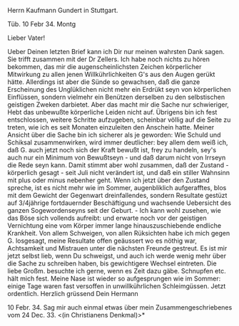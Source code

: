 Herrn Kaufmann Gundert in Stuttgart.

 Tüb. 10 Febr 34. Montg

Lieber Vater!

Ueber Deinen letzten Brief kann ich Dir nur meinen wahrsten Dank sagen. Sie trifft zusammen mit der Dr Zellers. Ich habe noch nichts zu hören bekommen, das mir die augenscheinlichsten Zeichen körperlicher Mitwirkung zu allen jenen Willkührlichkeiten G's aus den Augen gerükt hätte. Allerdings ist aber die Sünde so gewachsen, daß die ganze Erscheinung des Unglüklichen nicht mehr ein Erdrükt seyn von körperlichen Einflüssen, sondern vielmehr ein Benützen derselben zu den selbstischen geistigen Zweken darbietet. Aber das macht mir die Sache nur schwieriger, Hebt das unbewußte körperliche Leiden nicht auf. Übrigens bin ich fest entschlossen, weitere Schritte aufzugeben, scheinbar völlig auf die Seite zu treten, wie ich es seit Monaten einzuleiten den Anschein hatte. Meiner Ansicht über die Sache bin ich sicherer als je geworden: Wie Schuld und Schiksal zusammenwirken, wird immer deutlicher: bey allem dem weiß ich, daß G. auch jetzt noch sich der Kraft bewußt ist, frey zu handeln, sey's auch nur ein Minimum von Bewußtseyn - und daß darum nicht von Irrseyn die Rede seyn kann. Damit stimmt aber wohl zusammen, daß der Zustand - körperlich gesagt - seit Juli nicht verändert ist, und daß ein stiller Wahnsinn mit plus oder minus nebenher geht. Wenn ich jetzt über den Zustand spreche, ist es nicht mehr wie im Sommer, augenbliklich aufgerafftes, blos mit dem Gewicht der Gegenwart dreinfallendes, sondern Resultate gestüzt auf 3/4jährige fortdauernder Beschäftigung und wachsende Uebersicht des ganzen Sogewordenseyns seit der Geburt. - 
Ich kann wohl zusehen, wie das Böse sich vollends aufreibt: und erwarte noch vor der geistigen Vernichtung eine vom Körper immer lange hinauszuschiebende endliche Krankheit. Von allem Schweigen, von allen Rüksichten habe ich mich gegen G. losgesagt, meine Resultate offen geäussert wo es nöthig war, Achtsamkeit und Mistrauen unter die nächsten Freunde gestreut. Es ist mir jetzt selbst lieb, wenn Du schweigst, und auch ich werde wenig mehr über die Sache zu schreiben haben, bis gewichtigere Wechsel eintreten. 
Die liebe Großm. besuchte ich gerne, wenn es Zeit dazu gäbe. Schnupfen etc. hält mich fest. Meine Nase ist wieder so aufgesprungen wie im Sommer: einige Tage waren fast versoffen in unwillkührlichen Schleimgüssen. Jetzt ordentlich.
 Herzlich grüssend
 Dein Hermann

10 Febr. 34.
Sag mir auch einmal etwas über mein Zusammengeschriebenes vom 24 Dec. 33. <(in Christianens Denkmal)>*

